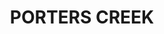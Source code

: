---
lastmod: '2025-04-06T06:05:20+00:00'
latitude: -35.26046775
layout: suburb
longitude: 150.3399931
postcode: '2538'
state: NSW
title: PORTERS CREEK
url: /nsw/porters-creek/
---